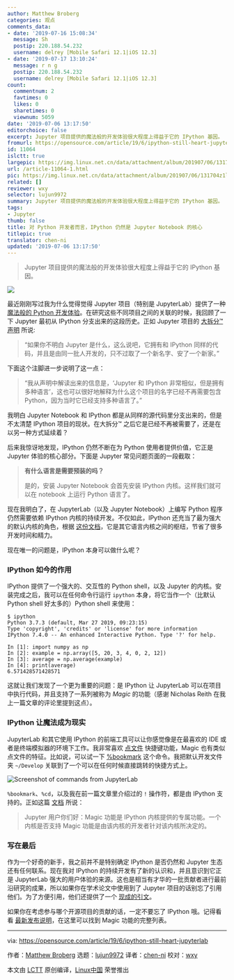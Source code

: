 ```yaml
---
author: Matthew Broberg
categories: 观点
comments_data:
- date: '2019-07-16 15:08:34'
  message: Sh
  postip: 220.188.54.232
  username: delrey [Mobile Safari 12.1|iOS 12.3]
- date: '2019-07-17 13:10:24'
  message: r n g
  postip: 220.188.54.232
  username: delrey [Mobile Safari 12.1|iOS 12.3]
count:
  commentnum: 2
  favtimes: 0
  likes: 0
  sharetimes: 0
  viewnum: 5059
date: '2019-07-06 13:17:50'
editorchoice: false
excerpt: Jupyter 项目提供的魔法般的开发体验很大程度上得益于它的 IPython 基因。
fromurl: https://opensource.com/article/19/6/ipython-still-heart-jupyterlab
id: 11064
islctt: true
largepic: https://img.linux.net.cn/data/attachment/album/201907/06/131704z1lsfssamfxrrliq.jpg
url: /article-11064-1.html
pic: https://img.linux.net.cn/data/attachment/album/201907/06/131704z1lsfssamfxrrliq.jpg.thumb.jpg
related: []
reviewer: wxy
selector: lujun9972
summary: Jupyter 项目提供的魔法般的开发体验很大程度上得益于它的 IPython 基因。
tags:
- Jupyter
thumb: false
title: 对 Python 开发者而言，IPython 仍然是 Jupyter Notebook 的核心
titlepic: true
translator: chen-ni
updated: '2019-07-06 13:17:50'
---
```



> 
> Jupyter 项目提供的魔法般的开发体验很大程度上得益于它的 IPython 基因。
> 
> 
> 


![](/data/attachment/album/201907/06/131704z1lsfssamfxrrliq.jpg)


最近刚刚写过我为什么觉得觉得 Jupyter 项目（特别是 JupyterLab）提供了一种 [魔法般的 Python 开发体验](https://opensource.com/article/19/5/jupyterlab-python-developers-magic)。在研究这些不同项目之间的关联的时候，我回顾了一下 Jupyter 最初从 IPython 分支出来的这段历史。正如 Jupyter 项目的 [大拆分™ 声明](https://blog.jupyter.org/the-big-split-9d7b88a031a7) 所说:



> 
> “如果你不明白 Jupyter 是什么，这么说吧，它拥有和 IPython 同样的代码，并且是由同一批人开发的，只不过取了一个新名字、安了一个新家。”
> 
> 
> 


下面这个注脚进一步说明了这一点：



> 
> “我从声明中解读出来的信息是，‘Jupyter 和 IPython 非常相似，但是拥有多种语言’，这也可以很好地解释为什么这个项目的名字已经不再需要包含 Python，因为当时它已经支持多种语言了。”
> 
> 
> 


我明白 Jupyter Notebook 和 IPython 都是从同样的源代码里分支出来的，但是不太清楚 IPython 项目的现状。在大拆分™ 之后它是已经不再被需要了，还是在以另一种方式延续着？


后来我惊讶地发现，IPython 仍然不断在为 Python 使用者提供价值，它正是 Jupyter 体验的核心部分。下面是 Jupyter 常见问题页面的一段截取：



> 
> **有什么语言是需要预装的吗？**
> 
> 
> 是的，安装 Jupyter Notebook 会首先安装 IPython 内核。这样我们就可以在 notebook 上运行 Python 语言了。
> 
> 
> 


现在我明白了，在 JupyterLab（以及 Jupyter Notebook）上编写 Python 程序仍然需要依赖 IPython 内核的持续开发。不仅如此，IPython 还充当了最为强大的默认内核的角色，根据 [这份文档](https://jupyter-client.readthedocs.io/en/latest/kernels.html)，它是其它语言内核之间的枢纽，节省了很多开发时间和精力。


现在唯一的问题是，IPython 本身可以做什么呢？


### IPython 如今的作用


IPython 提供了一个强大的、交互性的 Python shell，以及 Jupyter 的内核。安装完成之后，我可以在任何命令行运行 `ipython` 本身，将它当作一个（比默认 Python shell 好太多的）Python shell 来使用：



```
$ ipython
Python 3.7.3 (default, Mar 27 2019, 09:23:15)
Type 'copyright', 'credits' or 'license' for more information
IPython 7.4.0 -- An enhanced Interactive Python. Type '?' for help.

In [1]: import numpy as np
In [2]: example = np.array([5, 20, 3, 4, 0, 2, 12])
In [3]: average = np.average(example)
In [4]: print(average)
6.571428571428571
```

这就让我们发现了一个更为重要的问题：是 IPython 让 JupyterLab 可以在项目中执行代码，并且支持了一系列被称为 *Magic* 的功能（感谢 Nicholas Reith 在我上一篇文章的评论里提到这点）。


### IPython 让魔法成为现实


JupyterLab 和其它使用 IPython 的前端工具可以让你感觉像是在最喜欢的 IDE 或者是终端模拟器的环境下工作。我非常喜欢 [点文件](https://en.wikipedia.org/wiki/Hidden_file_and_hidden_directory#Unix_and_Unix-like_environments) 快捷键功能，Magic 也有类似点文件的特征。比如说，可以试一下 [%bookmark](https://ipython.readthedocs.io/en/stable/interactive/magics.html?highlight=magic#magic-bookmark) 这个命令。我把默认开发文件夹 `~/Develop` 关联到了一个可以在任何时候直接跳转的快捷方式上。


![Screenshot of commands from JupyterLab](/data/attachment/album/201907/06/131754rryf8hnvjv08f832.png "Screenshot of commands from JupyterLab")


`%bookmark`、`%cd`，以及我在前一篇文章里介绍过的 `!` 操作符，都是由 IPython 支持的。正如这篇 [文档](https://ipython.readthedocs.io/en/stable/interactive/magics.html) 所说：



> 
> Jupyter 用户你们好：Magic 功能是 IPython 内核提供的专属功能。一个内核是否支持 Magic 功能是由该内核的开发者针对该内核所决定的。
> 
> 
> 


### 写在最后


作为一个好奇的新手，我之前并不是特别确定 IPython 是否仍然和 Jupyter 生态还有任何联系。现在我对 IPython 的持续开发有了新的认识和，并且意识到它正是 JupyterLab 强大的用户体验的来源。这也是相当有才华的一批贡献者进行最前沿研究的成果，所以如果你在学术论文中使用到了 Jupyter 项目的话别忘了引用他们。为了方便引用，他们还提供了一个 [现成的引文](https://ipython.org/citing.html)。


如果你在考虑参与哪个开源项目的贡献的话，一定不要忘了 IPython 哦。记得看看 [最新发布说明](https://ipython.readthedocs.io/en/stable/whatsnew/index.html)，在这里可以找到 Magic 功能的完整列表。




---


via: <https://opensource.com/article/19/6/ipython-still-heart-jupyterlab>


作者：[Matthew Broberg](https://opensource.com/users/mbbroberg/users/marcobravo) 选题：[lujun9972](https://github.com/lujun9972) 译者：[chen-ni](https://github.com/chen-ni) 校对：[wxy](https://github.com/wxy)


本文由 [LCTT](https://github.com/LCTT/TranslateProject) 原创编译，[Linux中国](https://linux.cn/) 荣誉推出